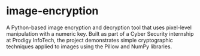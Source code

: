 # image-encryption
A Python-based image encryption and decryption tool that uses pixel-level manipulation with a numeric key. Built as part of a Cyber Security internship at Prodigy InfoTech, the project demonstrates simple cryptographic techniques applied to images using the Pillow and NumPy libraries.
